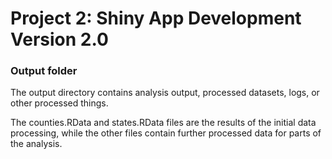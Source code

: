 # Project 2: Shiny App Development Version 2.0

### Output folder

The output directory contains analysis output, processed datasets, logs, or other processed things.

The counties.RData and states.RData files are the results of the initial data processing, while the other files contain further processed data for parts of the analysis.
